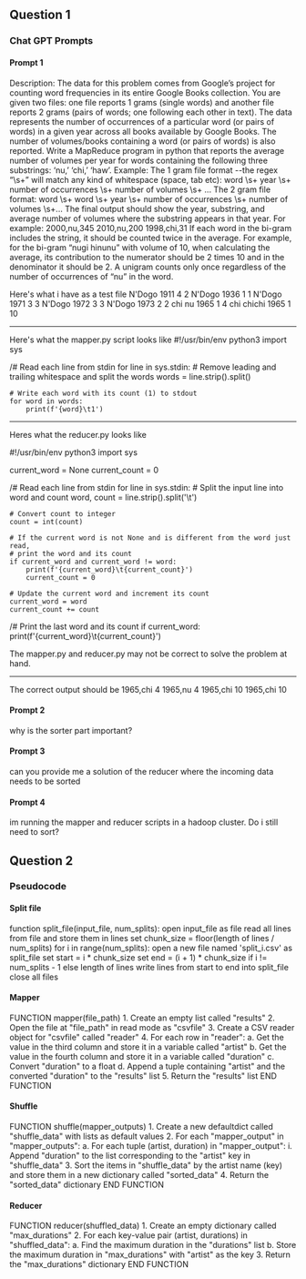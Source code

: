 ## Question 1

### Chat GPT Prompts

#### Prompt 1

Description: The data for this problem comes from Google’s project for counting word frequencies in its
entire Google Books collection. You are given two files: one file reports 1 grams (single words) and
another file reports 2 grams (pairs of words; one following each other in text). The data represents the
number of occurrences of a particular word (or pairs of words) in a given year across all books available
by Google Books. The number of volumes/books containing a word (or pairs of words) is also reported.
Write a MapReduce program in python that reports the average number of volumes per year for words
containing
the following three substrings: ‘nu,’ ‘chi,’ ‘haw’.
Example:
The 1 gram file format --the regex “\\s+” will match any kind of whitespace (space, tab etc):
word \\s+ year \\s+ number of occurrences \\s+ number of volumes \\s+ ...
The 2 gram file format:
word \\s+ word \\s+ year \\s+ number of occurrences \\s+ number of volumes \\s+...
The final output should show the year, substring, and average number of volumes where the substring
appears in that year. For example:
2000,nu,345
2010,nu,200
1998,chi,31
If each word in the bi-gram includes the string, it should be counted twice in the average. For example,
for the bi-gram “nugi hinunu” with volume of 10, when calculating the average, its contribution to the
numerator should be 2 times 10 and in the denominator it should be 2. A unigram counts only once
regardless of the number of occurrences of “nu” in the word.

Here's what i have as a test file
N'Dogo	1911	4	2
N'Dogo	1936	1	1
N'Dogo	1971	3	3
N'Dogo	1972	3	3
N'Dogo	1973	2	2
chi nu	1965	1	4
chi chichi	1965	1	10

------------------------------------------
Here's what the mapper.py script looks like
#!/usr/bin/env python3
import sys

/# Read each line from stdin
for line in sys.stdin:
    # Remove leading and trailing whitespace and split the words
    words = line.strip().split()

    # Write each word with its count (1) to stdout
    for word in words:
        print(f'{word}\t1')

----------------------------------
Heres what the reducer.py looks like

#!/usr/bin/env python3
import sys

current_word = None
current_count = 0

/# Read each line from stdin
for line in sys.stdin:
    # Split the input line into word and count
    word, count = line.strip().split('\t')

    # Convert count to integer
    count = int(count)

    # If the current word is not None and is different from the word just read, 
    # print the word and its count
    if current_word and current_word != word:
        print(f'{current_word}\t{current_count}')
        current_count = 0

    # Update the current word and increment its count
    current_word = word
    current_count += count

/# Print the last word and its count
if current_word:
    print(f'{current_word}\t{current_count}')

The mapper.py and reducer.py may not be correct to solve the problem at hand. 

--------------------------
The correct output should be
1965,chi 4
1965,nu 4
1965,chi 10
1965,chi 10

#### Prompt 2

why is the sorter part important?

#### Prompt 3

can you provide me a solution of the reducer where the incoming data needs to be sorted

#### Prompt 4

im running the mapper and reducer scripts in a hadoop cluster. Do i still need to sort?


## Question 2

### Pseudocode

#### Split file

function split_file(input_file, num_splits):
    open input_file as file
    read all lines from file and store them in lines
    set chunk_size = floor(length of lines / num_splits)
    for i in range(num_splits):
        open a new file named 'split_i.csv' as split_file
        set start = i * chunk_size
        set end = (i + 1) * chunk_size if i != num_splits - 1 else length of lines
        write lines from start to end into split_file
    close all files

#### Mapper

FUNCTION mapper(file_path)
    1. Create an empty list called "results"
    2. Open the file at "file_path" in read mode as "csvfile"
    3. Create a CSV reader object for "csvfile" called "reader"
    4. For each row in "reader":
        a. Get the value in the third column and store it in a variable called "artist"
        b. Get the value in the fourth column and store it in a variable called "duration"
        c. Convert "duration" to a float
        d. Append a tuple containing "artist" and the converted "duration" to the "results" list
    5. Return the "results" list
END FUNCTION

#### Shuffle

FUNCTION shuffle(mapper_outputs)
    1. Create a new defaultdict called "shuffle_data" with lists as default values
    2. For each "mapper_output" in "mapper_outputs":
        a. For each tuple (artist, duration) in "mapper_output":
            i. Append "duration" to the list corresponding to the "artist" key in "shuffle_data"
    3. Sort the items in "shuffle_data" by the artist name (key) and store them in a new dictionary called "sorted_data"
    4. Return the "sorted_data" dictionary
END FUNCTION

#### Reducer

FUNCTION reducer(shuffled_data)
    1. Create an empty dictionary called "max_durations"
    2. For each key-value pair (artist, durations) in "shuffled_data":
        a. Find the maximum duration in the "durations" list
        b. Store the maximum duration in "max_durations" with "artist" as the key
    3. Return the "max_durations" dictionary
END FUNCTION


